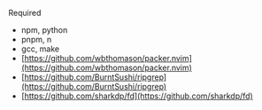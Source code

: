 Required
- npm, python
- pnpm, n
- gcc, make
- [https://github.com/wbthomason/packer.nvim](https://github.com/wbthomason/packer.nvim)
- [https://github.com/BurntSushi/ripgrep](https://github.com/BurntSushi/ripgrep)
- [https://github.com/sharkdp/fd](https://github.com/sharkdp/fd)
